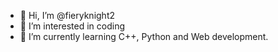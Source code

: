 - 👋 Hi, I’m @fieryknight2
- 👀 I’m interested in coding
- 🌱 I’m currently learning C++, Python and Web development.
